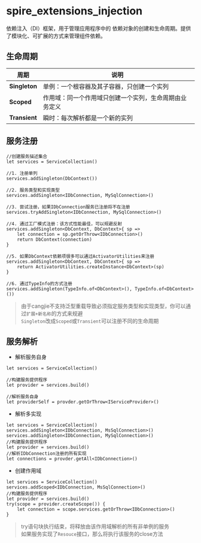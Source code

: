 # spire_extensions_injection
依赖注入（DI）框架，用于管理应用程序中的 依赖对象的创建和生命周期。提供了模块化、可扩展的方式来管理组件依赖。

## 生命周期

| 周期                                               | 说明                                                     |
|---------------------------------------------------|----------------------------------------------------------|
| **Singleton**                                     | 单例：一个根容器及其子容器，只创建一个实列                   |
| **Scoped**                                        | 作用域：同一个作用域只创建一个实列，生命周期由业务定义        |
| **Transient**                                     | 瞬时：每次解析都是一个新的实列                              |

## 服务注册

``` cangjie
//创建服务描述集合
let services = ServiceCollection()

//1. 注册单列
services.addSingleton(DbContext())

//2. 服务类型和实现类型
services.addSingleton<IDbConnection, MySqlConnection>()

//3. 尝试注册，如果IDbConnection服务已注册将不在注册
services.tryAddSingleton<IDbConnection, MySqlConnection>()

//4. 通过工厂模式注册：该方式性能最佳，可以规避反射
services.addSingleton<DbContext, DbContext>{ sp => 
    let connection = sp.getOrThrow<IDbConnection>()
    return DbContext(connection)
}

//5. 如果DbContext依赖项很多可以通过ActivatorUtilities来注册
services.addSingleton<DbContext, DbContext>{ sp => 
    return ActivatorUtilities.createInstance<DbContext>(sp)
}

//6. 通过TypeInfo的方式注册
services.addSingleton(TypeInfo.of<DbContext>(), TypeInfo.of<DbContext>())
```

> 由于cangjie不支持泛型重载导致必须指定服务类型和实现类型，你可以通过`扩展+新名称`的方式来规避    
>  `Singleton`改成`Scoped`或`Transient`可以注册不同的生命周期

## 服务解析

* 解析服务自身

``` cangjie
let services = ServiceCollection()

//构建服务提供程序
let provider = services.build()

//解析服务自身
let providerSelf = provder.getOrThrow<IServiceProvider>()
``` 

* 解析多实现

``` cangjie
let services = ServiceCollection()
services.addSingleton<IDbConnection, MsSqlConnection>()
services.addSingleton<IDbConnection, MySqlConnection>()
//构建服务提供程序
let provider = services.build()
//解析IDbConnection注册的所有实现
let connections = provder.getAll<IDbConnection>()
``` 

* 创建作用域

``` cangjie
let services = ServiceCollection()
services.addScoped<IDbConnection, MsSqlConnection>()
//构建服务提供程序
let provider = services.build()
try(scope = provider.createScope()) {
    let connection = scope.services.getOrThrow<IDbConnection>()
}
```
> try语句块执行结束，将释放由该作用域解析的所有非单例的服务    
> 如果服务实现了`Resouce`接口，那么将执行该服务的close方法